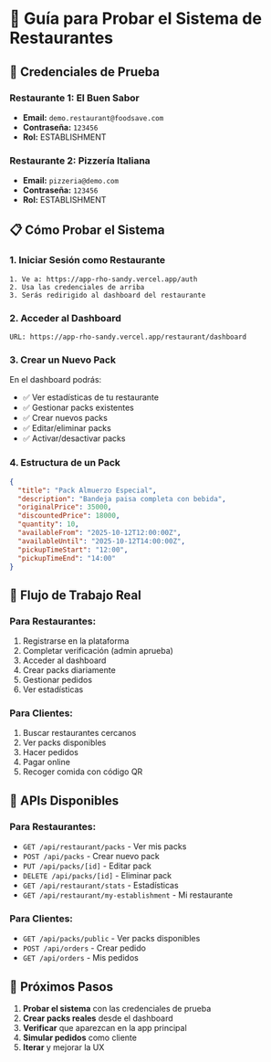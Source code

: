 # 🏪 Guía para Probar el Sistema de Restaurantes

## 🔑 Credenciales de Prueba

### Restaurante 1: El Buen Sabor
- **Email:** `demo.restaurant@foodsave.com`
- **Contraseña:** `123456`
- **Rol:** ESTABLISHMENT

### Restaurante 2: Pizzería Italiana  
- **Email:** `pizzeria@demo.com`
- **Contraseña:** `123456`
- **Rol:** ESTABLISHMENT

## 📋 Cómo Probar el Sistema

### 1. **Iniciar Sesión como Restaurante**
```
1. Ve a: https://app-rho-sandy.vercel.app/auth
2. Usa las credenciales de arriba
3. Serás redirigido al dashboard del restaurante
```

### 2. **Acceder al Dashboard**
```
URL: https://app-rho-sandy.vercel.app/restaurant/dashboard
```

### 3. **Crear un Nuevo Pack**
En el dashboard podrás:
- ✅ Ver estadísticas de tu restaurante
- ✅ Gestionar packs existentes
- ✅ Crear nuevos packs
- ✅ Editar/eliminar packs
- ✅ Activar/desactivar packs

### 4. **Estructura de un Pack**
```json
{
  "title": "Pack Almuerzo Especial",
  "description": "Bandeja paisa completa con bebida",
  "originalPrice": 35000,
  "discountedPrice": 18000,
  "quantity": 10,
  "availableFrom": "2025-10-12T12:00:00Z",
  "availableUntil": "2025-10-12T14:00:00Z",
  "pickupTimeStart": "12:00",
  "pickupTimeEnd": "14:00"
}
```

## 🔄 Flujo de Trabajo Real

### **Para Restaurantes:**
1. Registrarse en la plataforma
2. Completar verificación (admin aprueba)
3. Acceder al dashboard
4. Crear packs diariamente
5. Gestionar pedidos
6. Ver estadísticas

### **Para Clientes:**
1. Buscar restaurantes cercanos
2. Ver packs disponibles
3. Hacer pedidos
4. Pagar online
5. Recoger comida con código QR

## 🎯 APIs Disponibles

### **Para Restaurantes:**
- `GET /api/restaurant/packs` - Ver mis packs
- `POST /api/packs` - Crear nuevo pack
- `PUT /api/packs/[id]` - Editar pack
- `DELETE /api/packs/[id]` - Eliminar pack
- `GET /api/restaurant/stats` - Estadísticas
- `GET /api/restaurant/my-establishment` - Mi restaurante

### **Para Clientes:**
- `GET /api/packs/public` - Ver packs disponibles
- `POST /api/orders` - Crear pedido
- `GET /api/orders` - Mis pedidos

## 🚀 Próximos Pasos

1. **Probar el sistema** con las credenciales de prueba
2. **Crear packs reales** desde el dashboard
3. **Verificar** que aparezcan en la app principal
4. **Simular pedidos** como cliente
5. **Iterar** y mejorar la UX
